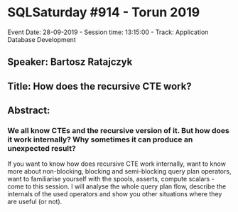 # SQLSaturday #914 - Torun 2019
Event Date: 28-09-2019 - Session time: 13:15:00 - Track: Application  Database Development
## Speaker: Bartosz Ratajczyk
## Title: How does the recursive CTE work?
## Abstract:
### We all know CTEs and the recursive version of it. But how does it work internally? Why sometimes it can produce an unexpected result?

If you want to know how does recursive CTE work internally, want to know more about non-blocking, blocking and semi-blocking query plan operators, want to familiarise yourself with the spools, asserts, compute scalars - come to this session. I will analyse the whole query plan flow, describe the internals of the used operators and show you other situations where they are useful (or not).
